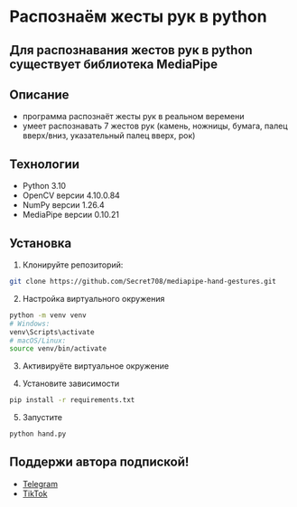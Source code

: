 # Распознаём жесты рук в python

## Для распознавания жестов рук в python существует библиотека MediaPipe 

## Описание

- программа распознаёт жесты рук в реальном веремени
- умеет распознавать 7 жестов рук (камень, ножницы, бумага, палец вверх/вниз, указательный палец вверх, рок)

## Технологии

- Python 3.10
- OpenCV версии 4.10.0.84
- NumPy версии 1.26.4
- MediaPipe версии 0.10.21

## Установка

1. Клонируйте репозиторий: 
```bash
git clone https://github.com/Secret708/mediapipe-hand-gestures.git
```

2. Настройка виртуального окружения
```bash
python -m venv venv
# Windows:
venv\Scripts\activate
# macOS/Linux:
source venv/bin/activate
```

3. Активируёте виртуальное окружение

4. Установите зависимости
```bash
pip install -r requirements.txt
```

5. Запустите
```bash 
python hand.py
```

## Поддержи автора подпиской!

- [Telegram](https://t.me/programmingbasicschan)
- [TikTok](https://www.tiktok.com/@code_basics)